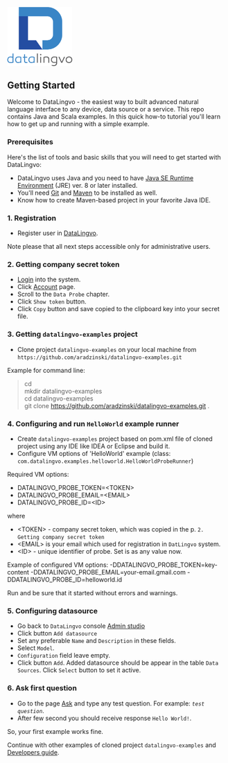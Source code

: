 <img src="images/datalingvo2.png" width="150"/>

## Getting Started
Welcome to DataLingvo - the easiest way to built advanced natural language
interface to any device, data source or a service. This repo contains Java and Scala
examples. In this quick how-to tutorial you'll learn how to get up and running with a
simple example.

### Prerequisites
Here's the list of tools and basic skills that you will need to get started with DataLingvo:
 - DataLingvo uses Java and you need to have <a target=_new href="http://www.oracle.com/technetwork/java/javase/downloads/index.html">Java SE Runtime Environment</a> (JRE) ver. 8 or later installed.
 - You'll need <a target=_ href="https://git-scm.com/downloads">Git</a> and <a target=_ href="https://maven.apache.org/install.html">Maven</a> to be installed as well.
 - Know how to create Maven-based project in your favorite Java IDE.

### 1. Registration
 - Register user in [DataLingvo](https://datalingvo.com).
 
Note please that all next steps accessible only for administrative users. 

### 2. Getting company secret token
 - [Login](https://datalingvo.com/client/src/datalingvo.html#/signin) into the system. 
 - Click [Account](https://datalingvo.com/client/src/datalingvo.html#/account) page.
 - Scroll to the `Data Probe` chapter.
 - Click `Show token` button. 
 - Click `Copy` button and save copied to the clipboard key into your secret file. 

### 3. Getting `datalingvo-examples` project 
 - Clone project `datalingvo-examples` on your local machine from `https://github.com/aradzinski/datalingvo-examples.git`
  
Example for command line:
>cd<br/> 
>mkdir datalingvo-examples<br/> 
>cd datalingvo-examples<br/> 
>git clone https://github.com/aradzinski/datalingvo-examples.git .

### 4. Configuring and run `HelloWorld` example runner
 - Create `datalingvo-examples` project based on pom.xml file of cloned project using any IDE like IDEA or Eclipse and build it.
 - Configure VM options of 'HelloWorld' example (class: `com.datalingvo.examples.helloworld.HelloWorldProbeRunner`)
 
Required  VM options:
  - DATALINGVO_PROBE_TOKEN=\<TOKEN>
  - DATALINGVO_PROBE_EMAIL=\<EMAIL> 
  - DATALINGVO_PROBE_ID=\<ID>
   
where 
 - \<TOKEN> - company secret token, which was copied in the p. `2. Getting company secret token`
 - \<EMAIL> is your email which used for registration in `DatLingvo` system.
 - \<ID> - unique identifier of probe. Set is as any value now.
 
Example of configured VM options: -DDATALINGVO_PROBE_TOKEN=key-content -DDATALINGVO_PROBE_EMAIL=your-email.gmail.com  -DDATALINGVO_PROBE_ID=helloworld.id

Run and be sure that it started without errors and warnings. 

### 5. Configuring datasource 
 - Go back to `DataLingvo` console [Admin studio](https://datalingvo.com/client/src/datalingvo.html#/studio)
 - Click button `Add datasource`
 - Set any preferable `Name` and `Description` in these fields. 
 - Select `Model`.
 - `Configuration` field leave empty. 
 - Click button `Add`.
Added datasource should be appear in the table `Data Sources`. Click `Select` button to set it active. 

### 6. Ask first question 
 - Go to the page [Ask](https://datalingvo.com/client/src/datalingvo.html#/ask) and type any test question. 
 For example: *`test question`*.
 - After few second you should receive response `Hello World!`.

So, your first example works fine.

Continue with other examples of cloned project `datalingvo-examples` and [Developers guide](TODO:LINK!).		

